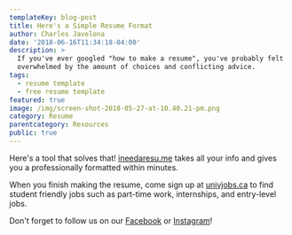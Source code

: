 ```yaml
---
templateKey: blog-post
title: Here's a Simple Resume Format
author: Charles Javelona
date: '2018-06-16T11:34:18-04:00'
description: >
  If you've ever googled "how to make a resume", you've probably felt
  overwhelmed by the amount of choices and conflicting advice. 
tags:
  - resume template
  - free resume template
featured: true
image: /img/screen-shot-2018-05-27-at-10.40.21-pm.png
category: Resume
parentcategory: Resources
public: true
---
```

Here's a tool that solves that! [ineedaresu.me](http://ineedaresu.me/#/) takes all your info and gives you a professionally formatted within minutes.

When you finish making the resume, come sign up at [univjobs.ca](https://univjobs.ca) to find student friendly jobs such as part-time work, internships, and entry-level jobs.

Don't forget to follow us on our [Facebook](https://www.facebook.com/univjobs/) or [Instagram](https://instagram.com/univjobs)!
